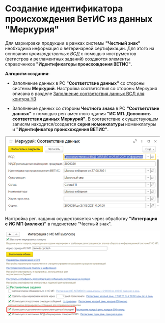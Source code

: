 # Создание идентификатора происхождения ВетИС из данных "Меркурия"

Для маркировки продукции в рамках системы **"Честный знак"** необходима информация о ветеринарной сертификации. Для этого на основании *производственных ВСД* с помощью инструментов (регистров и регламентных заданий) создаются элементы справочников **"Идентификаторы происхождения ВЕТИС"**.

**Алгоритм создания:**

- Заполнение данных в РС **"Соответствие данных"** со стороны системы **Меркурий**. Настройка соответствия со стороны Меркурия описана в разделе [Заполнение соответствия данных ВСД для контура ЧЗ](../../Mercury/Manufacture/Data_correspondence_vsd.md)

- Заполнение данных со стороны **Честного знака** в РС **"Соответствие данных"** с помощью регламентного здания **"ИС МП. Дополнить соответствия данных Меркурий"**. В соответствие к существующем записям находится/создается **серия номенклатуры**  номенклатуры и **"Идентификатор происхождения ВЕТИС"**.

[![2][2]][2]

  Настройка рег. задания осуществляется через обработку **"Интеграция с ИС МП (молоко)"** в подсистеме "Честный знак".

[![1][1]][1]

[1]: Data_correspondence_vsd_CZ.assets/1.png
[2]: Data_correspondence_vsd_CZ.assets/2.png